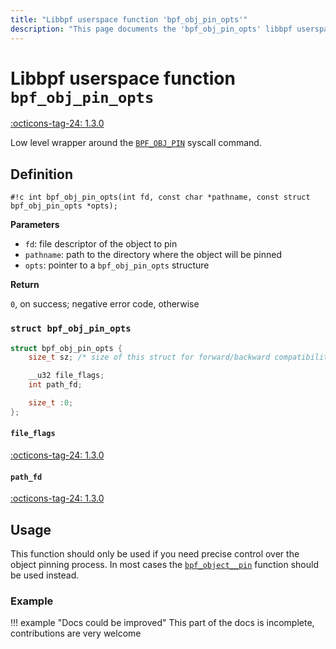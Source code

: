 ```yaml
---
title: "Libbpf userspace function 'bpf_obj_pin_opts'"
description: "This page documents the 'bpf_obj_pin_opts' libbpf userspace function, including its definition, usage, and examples."
---
```

# Libbpf userspace function `bpf_obj_pin_opts`

<!-- [LIBBPF_TAG] -->
[:octicons-tag-24: 1.3.0](https://github.com/libbpf/libbpf/releases/tag/v1.3.0)
<!-- [/LIBBPF_TAG] -->

Low level wrapper around the [`BPF_OBJ_PIN`](../../../linux/syscall/BPF_OBJ_PIN.md) syscall command.

## Definition

`#!c int bpf_obj_pin_opts(int fd, const char *pathname, const struct bpf_obj_pin_opts *opts);`

**Parameters**

- `fd`: file descriptor of the object to pin
- `pathname`: path to the directory where the object will be pinned
- `opts`: pointer to a `bpf_obj_pin_opts` structure

**Return**

`0`, on success; negative error code, otherwise

### `struct bpf_obj_pin_opts`

```c
struct bpf_obj_pin_opts {
	size_t sz; /* size of this struct for forward/backward compatibility */

	__u32 file_flags;
	int path_fd;

	size_t :0;
};
```

#### `file_flags`

[:octicons-tag-24: 1.3.0](https://github.com/libbpf/libbpf/commit/a50544ef45c0ba1d02bcf283e86c2d90abaa29a1)


#### `path_fd`

[:octicons-tag-24: 1.3.0](https://github.com/libbpf/libbpf/commit/a50544ef45c0ba1d02bcf283e86c2d90abaa29a1)

## Usage

This function should only be used if you need precise control over the object pinning process. In most cases the [`bpf_object__pin`](bpf_object__pin.md) function should be used instead.

### Example

!!! example "Docs could be improved"
    This part of the docs is incomplete, contributions are very welcome
